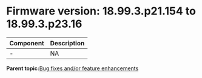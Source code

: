 # Firmware version: 18.99.3.p21.154 to 18.99.3.p23.16

|Component|Description|
|-----------|-------------|
|-|NA|

**Parent topic:**[Bug fixes and/or feature enhancements](../topics/bug_fixes_andor_feature_enhancements_02.md)

